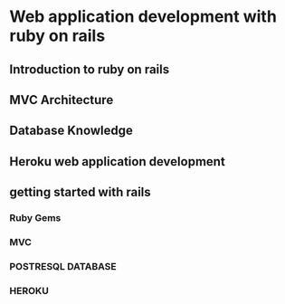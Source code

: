 
# Web application development with ruby on rails


## Introduction to ruby on rails


## MVC Architecture


## Database Knowledge


## Heroku web application development


## getting started with rails
### Ruby Gems
### MVC
### POSTRESQL DATABASE
### HEROKU